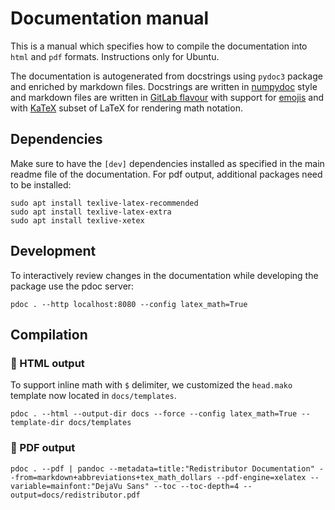 # Documentation manual

This is a manual which specifies how to compile the documentation into `html` and `pdf` formats. Instructions only for Ubuntu.

The documentation is autogenerated from docstrings using `pydoc3` package and enriched by markdown files. Docstrings are written in [numpydoc](https://numpydoc.readthedocs.io/en/latest/format.html) style and markdown files are written in [GitLab flavour](https://about.gitlab.com/handbook/markdown-guide/) with support for [emojis](https://www.webfx.com/tools/emoji-cheat-sheet/) and with [KaTeX](https://github.com/KaTeX/KaTeX) subset of LaTeX for rendering math notation.


## Dependencies
Make sure to have the `[dev]` dependencies installed as specified in the main readme file of the documentation. For pdf output, additional packages need to be installed:
```
sudo apt install texlive-latex-recommended
sudo apt install texlive-latex-extra
sudo apt install texlive-xetex
```

## Development
To interactively review changes in the documentation while developing the package use the pdoc server:
```
pdoc . --http localhost:8080 --config latex_math=True
```

## Compilation

### :page_with_curl: HTML output
To support inline math with `$` delimiter, we customized the `head.mako` template now located in `docs/templates`.
```
pdoc . --html --output-dir docs --force --config latex_math=True --template-dir docs/templates
```

### :notebook_with_decorative_cover: PDF output
```
pdoc . --pdf | pandoc --metadata=title:"Redistributor Documentation" --from=markdown+abbreviations+tex_math_dollars --pdf-engine=xelatex --variable=mainfont:"DejaVu Sans" --toc --toc-depth=4 --output=docs/redistributor.pdf
```
